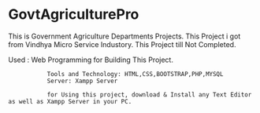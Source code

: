 # GovtAgriculturePro

This is Government Agriculture Departments Projects. 
This Project i got from Vindhya Micro Service Industory. 
This Project till Not Completed.

 Used : Web Programming for Building This Project.
                     
               Tools and Technology: HTML,CSS,BOOTSTRAP,PHP,MYSQL
               Server: Xampp Server
               
               for Using this project, download & Install any Text Editor as well as Xampp Server in your PC.
               
               
